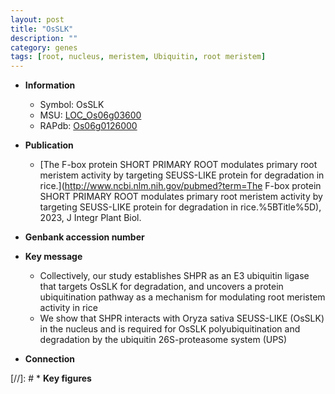 ```yaml
---
layout: post
title: "OsSLK"
description: ""
category: genes
tags: [root, nucleus, meristem, Ubiquitin, root meristem]
---
```


* **Information**  
    + Symbol: OsSLK  
    + MSU: [LOC_Os06g03600](http://rice.uga.edu/cgi-bin/ORF_infopage.cgi?orf=LOC_Os06g03600)  
    + RAPdb: [Os06g0126000](https://rapdb.dna.affrc.go.jp/locus/?name=Os06g0126000)  

* **Publication**  
    + [The F-box protein SHORT PRIMARY ROOT modulates primary root meristem activity by targeting SEUSS-LIKE protein for degradation in rice.](http://www.ncbi.nlm.nih.gov/pubmed?term=The F-box protein SHORT PRIMARY ROOT modulates primary root meristem activity by targeting SEUSS-LIKE protein for degradation in rice.%5BTitle%5D), 2023, J Integr Plant Biol.

* **Genbank accession number**  

* **Key message**  
    + Collectively, our study establishes SHPR as an E3 ubiquitin ligase that targets OsSLK for degradation, and uncovers a protein ubiquitination pathway as a mechanism for modulating root meristem activity in rice
    + We show that SHPR interacts with Oryza sativa SEUSS-LIKE (OsSLK) in the nucleus and is required for OsSLK polyubiquitination and degradation by the ubiquitin 26S-proteasome system (UPS)

* **Connection**  

[//]: # * **Key figures**  


